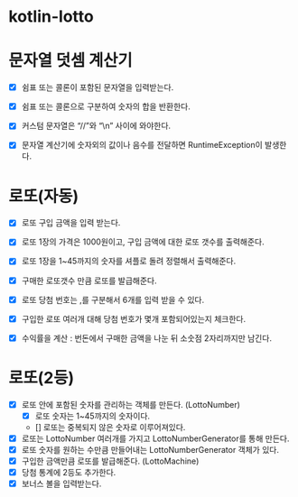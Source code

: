 # kotlin-lotto

# 문자열 덧셈 계산기 
- [X] 쉼표 또는 콜론이 포함된 문자열을 입력받는다.
- [X] 쉼표 또는 콜론으로 구분하여 숫자의 합을 반환한다.
- [X] 커스텀 문자열은  “//”와 “\n” 사이에 와야한다.
- [X] 문자열 계산기에 숫자외의 값이나 음수를 전달하면 RuntimeException이 발생한다.


# 로또(자동)
- [X] 로또 구입 금액을 입력 받는다.
- [X] 로또 1장의 가격은 1000원이고, 구입 금액에 대한 로또 갯수를 출력해준다.
- [X] 로또 1장을 1~45까지의 숫자를 셔플로 돌려 정렬해서 출력해준다.
- [X] 구매한 로또갯수 만큼 로또를 발급해준다.
- [X] 로또 당첨 번호는 ,를 구분해서 6개를 입력 받을 수 있다.
- [X] 구입한 로또 여러개 대해 당첨 번호가 몇개 포함되어있는지 체크한다.
- [X] 수익률을 계산 : 번돈에서 구매한 금액을 나눈 뒤 소숫점 2자리까지만 남긴다.


# 로또(2등)
- [X] 로또 안에 포함된 숫자를 관리하는 객체를 만든다. (LottoNumber)
  - [X] 로또 숫자는 1~45까지의 숫자이다.
  - [] 로또는 중복되지 않은 숫자로 이루어져있다. 
- [X] 로또는 LottoNumber 여러개를 가지고 LottoNumberGenerator를 통해 만든다.
- [X] 로또 숫자를 원하는 수만큼 만들어내는 LottoNumberGenerator 객체가 있다. 
- [X] 구입한 금액만큼 로또를 발급해준다. (LottoMachine)
- [X] 당첨 통계에 2등도 추가한다.
- [X] 보너스 볼을 입력받는다. 
